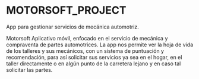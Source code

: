 # MOTORSOFT_PROJECT
App para gestionar servicios de mecánica automotriz.


Motorsoft
Aplicativo móvil, enfocado en el servicio de mecánica y compraventa de partes automotrices.
La app nos permite ver la hoja de vida de los talleres y sus mecánicos, con un sistema de puntuación y recomendación, para así solicitar sus servicios ya sea en el hogar, en el taller directamente o en algún punto de la carretera lejano y en caso tal solicitar las partes.

